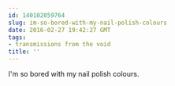 ```yaml
---
id: 140102059764
slug: im-so-bored-with-my-nail-polish-colours
date: 2016-02-27 19:42:27 GMT
tags:
- transmissions from the void
title: ''
---
```

I'm so bored with my nail polish colours.